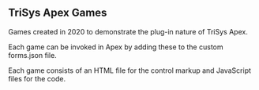 TriSys Apex Games
-----------------

Games created in 2020 to demonstrate the plug-in nature of TriSys Apex.

Each game can be invoked in Apex by adding these to the custom forms.json file.

Each game consists of an HTML file for the control markup and JavaScript files for the code.


